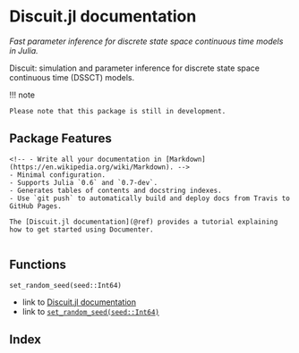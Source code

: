 # Discuit.jl documentation

*Fast parameter inference for discrete state space continuous time models in Julia.*

Discuit: simulation and parameter inference for discrete state space continuous time (DSSCT) models.

!!! note

    Please note that this package is still in development.

## Package Features

    <!-- - Write all your documentation in [Markdown](https://en.wikipedia.org/wiki/Markdown). -->
    - Minimal configuration.
    - Supports Julia `0.6` and `0.7-dev`.
    - Generates tables of contents and docstring indexes.
    - Use `git push` to automatically build and deploy docs from Travis to GitHub Pages.

    The [Discuit.jl documentation](@ref) provides a tutorial explaining how to get started using Documenter.

```@contents
```

## Functions

```@docs
set_random_seed(seed::Int64)
```

- link to [Discuit.jl documentation](@ref)
- link to [`set_random_seed(seed::Int64)`](@ref)

## Index

```@index
```
